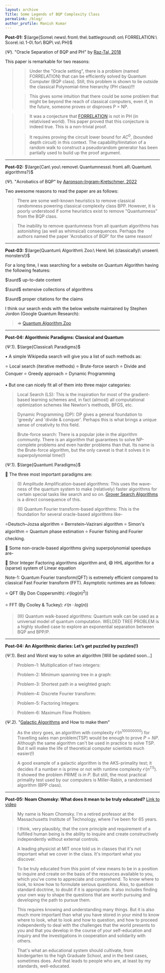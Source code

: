 ```yaml
---
layout: archive
Title: Some Legends of BQP Complexity Class
permalink: /blog/
author_profile: Manish Kumar
---
```


$\textbf{ Post-01:}$ $\large{Some\ news\ from\ the\ battleground\ on\ FORRELATION:\ Score\ is\ 1-0\ for\ BQP\ vs\ PH}$

($\Psi$). "Oracle Separation of BQP and PH" by [Raz-Tal, 2018](https://dl.acm.org/doi/10.1145/3313276.3316315)

This paper is remarkable for two reasons:
>> Under the "Oracle setting", there is a problem (named FORRELATION) that can be efficiently solved by Quantum Computer (BQP class). Still, this problem is shown to lie outside the classical Polynomial-time hierarchy (PH class)!!!
>
>> This gives some intuition that there could be some problem that might be beyond the reach of classical computers, even if, in the future, someone proves or disproves P = NP.

>> It was a conjecture that [FORRELATION](https://arxiv.org/abs/0910.4698) is not in PH (in relativised world). This paper proved that this conjecture is indeed true. This is a non-trivial proof.
>
>> It requires proving the circuit lower bound for $AC^{0}$, (bounded depth circuit) in this context. The capability/limitation of a random walk to construct a pseudorandom generator has been partially used to build up the proof argument.

> 


---------------------------------

$\textbf{Post-02:}$ $\large{Can\ you\ remove\ Quantumnesss\ from\ all\ Quantum\ algorithms?}$

($\Psi$). "Acrobatics of BQP" by [Aaronson-Ingram-Kretschmer, 2022](https://eccc.weizmann.ac.il/report/2021/164/)

Two awesome reasons to read the paper are as follows:

>There are some well-known heuristics to remove classical randomness powering classical complexity class BPP. However, it is poorly understood if some heuristics exist to remove "Quantumness" from the BQP class.

>The inability to remove quantumness from all quantum algorithms has astonishing (as well as whimsical) consequences. Perhaps the authors named the paper 'Acrobatics of BQP' for the same reason!


----------------------------------

$\textbf{Post-03:}$ $\large{Quantum\ Algorithm\ Zoo:\ Here\ lie\ (classically)\ unseen\ monsters!}$

For a long time, I was searching for a website on Quantum Algorithm having the following features:
>
$\surd$ up-to-date content
> 
$\surd$ extensive collections of algorithms
> 
$\surd$ proper citations for the claims
>
I think our search ends with the below website maintained by Stephen Jordon (Google Quantum Research):
> $\Rightarrow$ [Quantum Algorithm Zoo](https://quantumalgorithmzoo.org/)

-------------------------------------

$\textbf{ Post-04:}$ $\textbf{Algorithmic Paradigms: Classical and Quantum}$

($\Psi.1$). $\large{Classical\ Paradigms}$

$\bullet$ A simple Wikipedia search will give you a list of such methods as:

⭐ Local search (iterative methods) 
⭐ Brute-force search
⭐ Divide and Conquer
⭐ Greedy approach
⭐ Dynamic Programming

$\bullet$ But one can nicely fit all of them into three major categories: 
> Local Search (LS): This is the inspiration for most of the gradient-based learning schemes and, in fact (almost) all computational optimization schemes like Newton's methods, BFGS, etc.

> Dynamic Programming (DP): DP gives a general foundation to 'greedy' and 'divide & conquer'. Perhaps this is what brings a unique sense of creativity to this field.

> Brute-force search: There is a popular joke in the algorithm community. There is an algorithm that guarantees to solve NP-complete problems and even harder problems than that. Its name is the Brute-force algorithm, but the only caveat is that it solves it in superpolynomial time(!)

 ($\Psi.1$). $\large{Quantum\ Paradigms}$

🎯 The three most important paradigms are: 
> (I) Amplitude Amplification-based algorithms: This uses the wave-ness of the quantum system to make (relatively) faster algorithms for certain special tasks like search and so on. [Grover Search Algorithms](https://learn.qiskit.org/course/ch-algorithms/grovers-algorithm) is a direct consequence of this.

> (II) Quantum Fourier transform-based algorithms: This is the foundation for several oracle-based algorithms like-

⭐Deutsch–Jozsa algorithm ⭐ Bernstein–Vazirani algorithm ⭐ Simon's algorithm ⭐ Quantum phase estimation ⭐ Fourier fishing and Fourier checking.

🎯 Some non-oracle-based algorithms giving superpolynomial speedups are-

🥳 Shor Integer Factoring algorithms algorithm and, 😄 HHL algorithm for a (sparse) system of Linear equation 

Note-1: Quantum Fourier transform(QFT) is extremely efficient compared to classical Fast Fourier transform (FFT). Asymptotic runtimes are as follows:

⭐ QFT (By Don Coppersmith): $\mathcal{O}(log(n)^2))$

⭐ FFT (By Cooley & Tuckey): $\mathcal{O}(n \cdot log(n))$


> (III) Quantum walk-based algorithms: Quantum walk can be used as a universal model of quantum computation. WELDED TREE PROBLEM is a highly studied case to explore an exponential separation between BQP and BPP/P.

-------------------------------------

$\textbf{ Post-04:}$ $\textbf{An Algorithmic diaries: Let's get puzzled by puzzles(!)}$

($\Psi.1$). Best and Worst way to solve an algorithm [Will be updated soon...]
> Problem-1: Multiplication of two integers:

> Problem-2: Minimum spanning tree in a graph:

> Problem-3: Shortest path in a weighted graph:

> Problem-4: Discrete Fourier transform:

> Problem-5: Factoring Integers:

> Problem-6: Maximum Flow Problem:

($\Psi.2$). "[Galactic Algorithms](https://en.wikipedia.org/wiki/Galactic_algorithm) and How to make them"
> As the story goes, an algorithm with complexity $\mathcal{O}(n^{100000000})$ for Travelling sales man problem(TSP) would be enough to prove $P=NP$. Although the same algorithm can't be used in practice to solve TSP. But it will make the life of theoretical computer scientists much easier(!)

> A good example of a galactic algorithm is the AKS-primality test; it decides if a number $n$ is prime or not with runtime complexity $\mathcal{O}(n^{7.5})$. It showed the problem $PRIME\ is\ in\ P$. But still, the most practical primality test used by our computers is Miller-Rabin, a randomised algorithm (BPP class).

------------------------------------
$\textbf{ Post-05:}$ $\textbf{Noam Chomsky: What does it mean to be truly educated?}$ [Link to video](https://youtu.be/eYHQcXVp4F4?si=rlu6LDVafcTyuqsU)
> My name is Noam Chomsky. I'm a retired professor at the Massachusetts Institute of Technology, where I've been for 65 years.

> I think, very plausibly, that the core principle and requirement of a fulfilled human being is the ability to inquire and create constructively independently without external controls.

> A leading physicist at MIT once told us in classes that it's not important what we cover in the class. It's important what you discover.

> To be truly educated from this point of view means to be in a position to inquire and create on the basis of the resources available to you, which you've come to appreciate and comprehend. To know where to look, to know how to formulate serious questions. Also, to question standard doctrine, to doubt if it is appropriate. It also includes finding your own way to shape the questions that are worth pursuing and developing the path to pursue them.

> This requires knowing and understanding many things. But it is also much more important than what you have stored in your mind to know where to look, what to look and how to question, and how to proceed independently to deal with the challenges that the world presents to you and that you develop in the course of your self-education and inquiry and the investigations in cooperation and solidarity with others.

> That's what an educational system should cultivate, from kindergarten to the high Graduate School, and in the best cases, sometimes does. And that leads to people who are, at least by my standards, well-educated.
